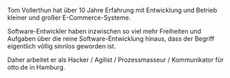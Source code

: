 Tom Vollerthun hat über 10 Jahre Erfahrung mit Entwicklung und Betrieb kleiner und großer E-Commerce-Systeme.

Software-Entwickler haben inzwischen so viel mehr Freiheiten und Aufgaben über die reine Software-Entwicklung hinaus, dass der Begriff eigentlich völlig sinnlos geworden ist.

Daher arbeitet er als Hacker / Agilist / Prozessmasseur / Kommunikator für otto.de in Hamburg. 
